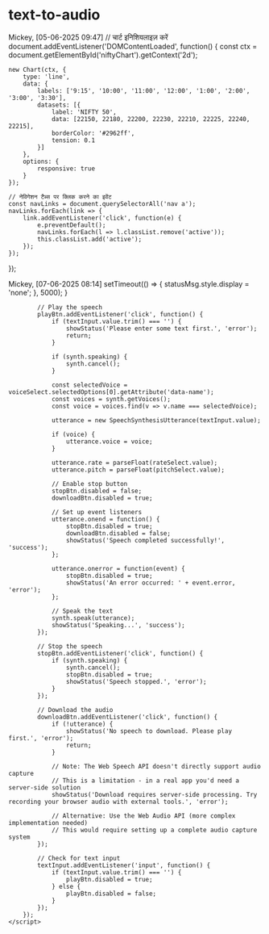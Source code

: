 # text-to-audio
Mickey, [05-06-2025 09:47]
// चार्ट इनिशियलाइज़ करें
document.addEventListener('DOMContentLoaded', function() {
    const ctx = document.getElementById('niftyChart').getContext('2d');
    
    new Chart(ctx, {
        type: 'line',
        data: {
            labels: ['9:15', '10:00', '11:00', '12:00', '1:00', '2:00', '3:00', '3:30'],
            datasets: [{
                label: 'NIFTY 50',
                data: [22150, 22180, 22200, 22230, 22210, 22225, 22240, 22215],
                borderColor: '#2962ff',
                tension: 0.1
            }]
        },
        options: {
            responsive: true
        }
    });

    // नेविगेशन टैब्स पर क्लिक करने का इवेंट
    const navLinks = document.querySelectorAll('nav a');
    navLinks.forEach(link => {
        link.addEventListener('click', function(e) {
            e.preventDefault();
            navLinks.forEach(l => l.classList.remove('active'));
            this.classList.add('active');
        });
    });
});

Mickey, [07-06-2025 08:14]
setTimeout(() => {
                    statusMsg.style.display = 'none';
                }, 5000);
            }
            
            // Play the speech
            playBtn.addEventListener('click', function() {
                if (textInput.value.trim() === '') {
                    showStatus('Please enter some text first.', 'error');
                    return;
                }
                
                if (synth.speaking) {
                    synth.cancel();
                }
                
                const selectedVoice = voiceSelect.selectedOptions[0].getAttribute('data-name');
                const voices = synth.getVoices();
                const voice = voices.find(v => v.name === selectedVoice);
                
                utterance = new SpeechSynthesisUtterance(textInput.value);
                
                if (voice) {
                    utterance.voice = voice;
                }
                
                utterance.rate = parseFloat(rateSelect.value);
                utterance.pitch = parseFloat(pitchSelect.value);
                
                // Enable stop button
                stopBtn.disabled = false;
                downloadBtn.disabled = true;
                
                // Set up event listeners
                utterance.onend = function() {
                    stopBtn.disabled = true;
                    downloadBtn.disabled = false;
                    showStatus('Speech completed successfully!', 'success');
                };
                
                utterance.onerror = function(event) {
                    stopBtn.disabled = true;
                    showStatus('An error occurred: ' + event.error, 'error');
                };
                
                // Speak the text
                synth.speak(utterance);
                showStatus('Speaking...', 'success');
            });
            
            // Stop the speech
            stopBtn.addEventListener('click', function() {
                if (synth.speaking) {
                    synth.cancel();
                    stopBtn.disabled = true;
                    showStatus('Speech stopped.', 'error');
                }
            });
            
            // Download the audio
            downloadBtn.addEventListener('click', function() {
                if (!utterance) {
                    showStatus('No speech to download. Please play first.', 'error');
                    return;
                }
                
                // Note: The Web Speech API doesn't directly support audio capture
                // This is a limitation - in a real app you'd need a server-side solution
                showStatus('Download requires server-side processing. Try recording your browser audio with external tools.', 'error');
                
                // Alternative: Use the Web Audio API (more complex implementation needed)
                // This would require setting up a complete audio capture system
            });
            
            // Check for text input
            textInput.addEventListener('input', function() {
                if (textInput.value.trim() === '') {
                    playBtn.disabled = true;
                } else {
                    playBtn.disabled = false;
                }
            });
        });
    </script>
</body>
</html>

